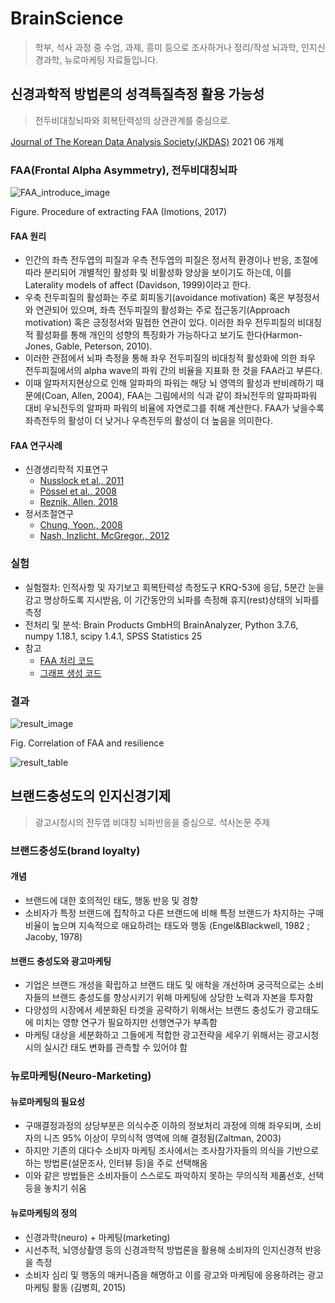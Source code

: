 # BrainScience
> 학부, 석사 과정 중 수업, 과제, 흥미 등으로 조사하거나 정리/작성 뇌과학, 인지신경과학, 뉴로마케팅 자료들입니다.


## 신경과학적 방법론의 성격특질측정 활용 가능성
> 전두비대칭뇌파와 회복탄력성의 상관관계를 중심으로.

[Journal of The Korean Data Analysis Society(JKDAS)](https://doi.org/10.37727/jkdas.2021.23.3.1445) 2021 06 개제

### FAA(Frontal Alpha Asymmetry), 전두비대칭뇌파

![FAA_introduce_image](https://user-images.githubusercontent.com/87905878/128627231-da57e602-6a16-435e-bd98-1f4d0d994d09.png)

Figure. Procedure of extracting FAA (Imotions, 2017)


#### FAA 원리
- 인간의 좌측 전두엽의 피질과 우측 전두엽의 피질은 정서적 환경이나 반응, 조절에 따라 분리되어 개별적인 활성화 및 비활성화 양상을 보이기도 하는데, 이를 Laterality models of affect (Davidson, 1999)이라고 한다.
- 우축 전두피질의 활성화는 주로 회피동기(avoidance motivation) 혹은 부정정서와 연관되어 있으며, 좌측 전두피질의 활성화는 주로 접근동기(Approach motivation) 혹은 긍정정서와 밀접한 연관이 있다. 이러한 좌우 전두피질의 비대칭적 활성화를 통해 개인의 성향의 특징화가 가능하다고 보기도 한다(Harmon-Jones, Gable, Peterson, 2010). 
- 이러한 관점에서 뇌파 측정을 통해 좌우 전두피질의 비대칭적 활성화에 의한 좌우 전두피질에서의 alpha wave의 파워 간의 비율을 지표화 한 것을 FAA라고 부른다. 
- 이때 알파저지현상으로 인해 알파파의 파워는 해당 뇌 영역의 활성과 반비례하기 때문에(Coan, Allen, 2004), FAA는 그림에서의 식과 같이 좌뇌전두의 알파파파워 대비 우뇌전두의 알파파 파워의 비율에 자연로그를 취해 계산한다. FAA가 낮을수록 좌측전두의 활성이 더 낮거나 우측전두의 활성이 더 높음을 의미한다.

#### FAA 연구사례
- 신경생리학적 지표연구
   * [Nusslock et al., 2011](https://doi.org/10.1037/a0022940)
   * [Pössel et al., 2008](https://doi.org/10.1016/j.biopsycho.2008.02.004)
   * [Reznik, Allen, 2018](https://doi.org/10.1111/psyp.12965)
- 정서조절연구
   * [Chung, Yoon., 2008](https://doi.org/10.22172/cogbio.2008.20.4.001)
   * [Nash, Inzlicht, McGregor., 2012](https://doi.org/10.1016/j.biopsycho.2012.05.005)


### 실험
- 실험절차: 인적사항 및 자기보고 회복탄력성 측정도구 KRQ-53에 응답, 5분간 눈을 감고 명상하도록 지시받음, 이 기간동안의 뇌파를 측정해 휴지(rest)상태의 뇌파를 측정
- 전처리 및 분석: Brain Products GmbH의 BrainAnalyzer, Python 3.7.6, numpy 1.18.1, scipy 1.4.1, SPSS Statistics 25
- 참고
   - [FAA 처리 코드](https://github.com/BrainNim/BrainScience/blob/main/rest_fft_log.py)
   - [그래프 생성 코드](https://github.com/BrainNim/BrainScience/blob/main/mk_graph.py)


### 결과
![result_image](https://user-images.githubusercontent.com/87905878/128627246-9161aad7-15bf-479b-8914-b5ecfd225b52.png)

Fig. Correlation of FAA and resilience

![result_table](https://user-images.githubusercontent.com/87905878/128627262-bad67774-bcb9-415c-9aa4-fac5925e6d32.png)



## 브랜드충성도의 인지신경기제
> 광고시청시의 전두엽 비대칭 뇌파반응을 중심으로.
석사논문 주제

### 브랜드충성도(brand loyalty)
#### 개념
- 브랜드에 대한 호의적인 태도, 행동 반응 및 경향
- 소비자가 특정 브랜드에 집착하고 다른 브랜드에 비해 특정 브랜드가 차지하는 구매비율이 높으며 지속적으로 애요하려는 태도와 행동
(Engel&Blackwell, 1982 ; Jacoby, 1978)

#### 브랜드 충성도와 광고마케팅
- 기업은 브랜드 개성을 확립하고 브랜드 태도 및 애착을 개선하며 궁극적으로는 소비자들의 브랜드 충성도를 향상시키기 위해 마케팅에 상당한 노력과 자본을 투자함
- 다양성의 시장에서 세분화된 타겟을 공략하기 위해서는 브랜드 충성도가 광고태도에 미치는 영향 연구가 필요하지만 선행연구가 부족함
- 마케팅 대상을 세분화하고 그들에게 적합한 광고전략을 세우기 위해서는 광고시청시의 실시간 태도 변화를 관측할 수 있어야 함

### 뉴로마케팅(Neuro-Marketing)
#### 뉴로마케팅의 필요성
- 구매결정과정의 상당부분은 의식수준 이하의 정보처리 과정에 의해 좌우되며, 소비자의 니즈 95% 이상이 무의식적 영역에 의해 결정됨(Zaltman, 2003)
- 하지만 기존의 대다수 소비자 마케팅 조사에서는 조사참가자들의 의식을 기반으로 하는 방법론(설문조사, 인터뷰 등)을 주로 선택해옴
- 이와 같은 방법들은 소비자들이 스스로도 파악하지 못하는 무의식적 제품선호, 선택 등을 놓치기 쉬움

#### 뉴로마케팅의 정의
- 신경과학(neuro) + 마케팅(marketing)
- 시선추적, 뇌영상촬영 등의 신경과학적 방법론을 활용해 소비자의 인지신경적 반응을 측정
- 소비자 심리 및 행동의 매커니즘을 해명하고 이를 광고와 마케팅에 응용하려는 광고 마케팅 활동
(김병희, 2015)
